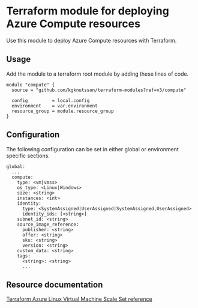 # Terraform module for deploying Azure Compute resources

Use this module to deploy Azure Compute resources with Terraform.

## Usage

Add the module to a terraform root module by adding these lines of code.

```
module "compute" {
  source = "github.com/kgknutsson/terraform-modules?ref=v3/compute"

  config         = local.config
  environment    = var.environment
  resource_group = module.resource_group
}
```

## Configuration

The following configuration can be set in either global or environment specific sections.

```
global:
  ...
  compute:
    type: <vm|vmss>
    os_type: <Linux|Windows>
    size: <string>
    instances: <int>
    identity:
      type: <SystemAssigned|UserAssigned|SystemAssigned,UserAssigned>
      identity_ids: [<string>]
    subnet_id: <string>
    source_image_reference:
      publisher: <string>
      offer: <string>
      sku: <string>
      version: <string>
    custom_data: <string>
    tags:
      <string>: <string>
      ...
```

## Resource documentation

[Terraform Azure Linux Virtual Machine Scale Set reference](https://registry.terraform.io/providers/hashicorp/azurerm/latest/docs/resources/linux_virtual_machine_scale_set)
